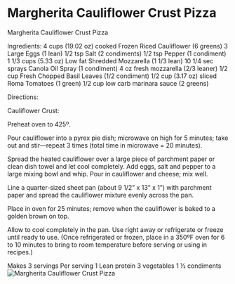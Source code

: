 # Margherita Cauliflower Crust Pizza

Margherita Cauliflower Crust Pizza

Ingredients:
4 cups (19.02 oz) cooked Frozen Riced Cauliflower (6 greens)
3 Large Eggs (1 lean)
1/2 tsp Salt (2 condiments)
1/2 tsp Pepper (1 condiment)
1 1/3 cups (5.33 oz) Low fat Shredded Mozzarella (1 1/3 lean)
10 1/4 sec sprays Canola Oil Spray (1 condiment)
4 oz fresh mozzarella (2/3 leaner)
1/2 cup Fresh Chopped Basil Leaves (1/2 condiment)
1/2 cup (3.17 oz) sliced Roma Tomatoes (1 green)
1/2 cup low carb marinara sauce (2 greens)

Directions:

Cauliflower Crust:

Preheat oven to 425º.

Pour cauliflower into a pyrex pie dish; microwave on high for 5 minutes; take out and stir—repeat 3 times (total time in microwave = 20 minutes).

Spread the heated cauliflower over a large piece of parchment paper or clean dish towel and let cool completely. Add eggs, salt and pepper to a large mixing bowl and whip. Pour in cauliflower and cheese; mix well.

Line a quarter-sized sheet pan (about 9 1/2” x 13” x 1”) with parchment paper and spread the cauliflower mixture evenly across the pan.

Place in oven for 25 minutes; remove when the cauliflower is baked to a golden brown on top.

Allow to cool completely in the pan. Use right away or refrigerate or freeze until ready to use. (Once refrigerated or frozen, place in a 350ºF oven for 6 to 10 minutes to bring to room temperature before serving or using in recipes.)

Makes 3 servings
Per serving 1 Lean protein 3 vegetables 1 ½ condiments
![Margherita Cauliflower Crust Pizza](/images/Margherita%20Cauliflower%20Crust%20Pizza.png)

